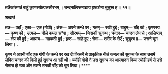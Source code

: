 **तत्रैकांसगतं बाहुं कृष्णस्योत्पलसौरभम् ।** **चन्दनालिप्तमाघ्राय हृष्टरोमा चुचुश्ब ह ॥ ११॥** 

**शब्दार्थ** 

**तत्र—** **वहाँ** **; एका—** **एक (गोपी)** **; अंस—** **अपने कन्धे पर** **; गतम्—** **रखी हुई** **; बाहुम्—** **बाँह को** **; कृष्णस्य—** **कृष्ण की** **;** **उत्पल—** **नीले कमल स²श** **; सौरभम्—** **जिसकी सुगन्ध** **; चन्दन—** **चन्दन लेप से** **; आलिप्तम्—** **लेप की हुई** **; आघ्राय—** **महकती** **हुई** **; हृष्ट—** **खड़े हुए** **; रोमा—** **शरीर के रोएँ** **; चुचुश्ब ह—** **उसने चूम लिया।** **.** 

**कृष्ण ने अपनी बाँह एक गोपी के कन्धे पर रख दी जिसमें से प्राकृतिक नीले कमल की** **सुगन्ध के साथ उसमें लेपित चन्दन की मिली हुई सुगन्ध आ रही थी। ज्योंही गोपी ने उस सुगन्ध** **का आस्वादन किया त्योंही हर्ष से उसे रोमांच हो उठा और उसने उनकी बाँह को चूम लिया।** **** 